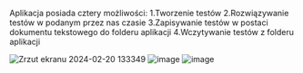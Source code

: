 Aplikacja posiada cztery możliwości:
1.Tworzenie testów
2.Rozwiązywanie testów w podanym przez nas czasie
3.Zapisywanie testów w postaci dokumentu tekstowego do folderu aplikacji
4.Wczytywanie testów z folderu aplikacji

![Zrzut ekranu 2024-02-20 133349](https://github.com/szymek343t/Aplikacja-quizz/assets/109685036/f227450d-262f-4ded-9728-9b042c4ed7ca)
![image](https://github.com/szymek343t/Aplikacja-quizz/assets/109685036/b8038a09-c9ae-4320-a798-8b2257ebb192)
![image](https://github.com/szymek343t/Aplikacja-quizz/assets/109685036/28aefe92-9fb6-499f-8c01-5eb347ff5343)
